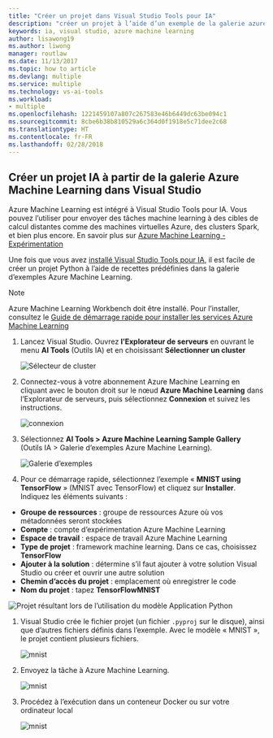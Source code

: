 ```yaml
---
title: "Créer un projet dans Visual Studio Tools pour IA"
description: "créer un projet à l’aide d’un exemple de la galerie azure machine learning"
keywords: ia, visual studio, azure machine learning
author: lisawong19
ms.author: liwong
manager: routlaw
ms.date: 11/13/2017
ms.topic: how to article
ms.devlang: multiple
ms.service: multiple
ms.technology: vs-ai-tools
ms.workload:
- multiple
ms.openlocfilehash: 1221459107a807c267583e46b6449dc63be094c1
ms.sourcegitcommit: 8cbe6b38b810529a6c364d0f1918e5c71dee2c68
ms.translationtype: HT
ms.contentlocale: fr-FR
ms.lasthandoff: 02/28/2018
---
```

## <a name="create-an-ai-project-from-the-azure-machine-learning-gallery-in-visual-studio"></a>Créer un projet IA à partir de la galerie Azure Machine Learning dans Visual Studio

Azure Machine Learning est intégré à Visual Studio Tools pour IA. Vous pouvez l’utiliser pour envoyer des tâches machine learning à des cibles de calcul distantes comme des machines virtuelles Azure, des clusters Spark, et bien plus encore. En savoir plus sur [Azure Machine Learning - Expérimentation](https://docs.microsoft.com/azure/machine-learning/preview/experimentation-service-configuration)

Une fois que vous avez [installé Visual Studio Tools pour IA](installation.md), il est facile de créer un projet Python à l’aide de recettes prédéfinies dans la galerie d’exemples Azure Machine Learning.

> [!NOTE]
> Azure Machine Learning Workbench doit être installé. Pour l’installer, consultez le [Guide de démarrage rapide pour installer les services Azure Machine Learning](https://docs.microsoft.com/azure/machine-learning/preview/quickstart-installation)

1. Lancez Visual Studio. Ouvrez **l’Explorateur de serveurs** en ouvrant le menu **AI Tools** (Outils IA) et en choisissant **Sélectionner un cluster**

    ![Sélecteur de cluster](media\create-project-gallery\select-cluster.png)

1. Connectez-vous à votre abonnement Azure Machine Learning en cliquant avec le bouton droit sur le nœud **Azure Machine Learning** dans l’Explorateur de serveurs, puis sélectionnez **Connexion** et suivez les instructions.

    ![connexion](media\create-project-gallery\azureml-login.png)

2. Sélectionnez **AI Tools > Azure Machine Learning Sample Gallery** (Outils IA > Galerie d’exemples Azure Machine Learning).

    ![Galerie d’exemples](media\create-project-gallery\gallery.png)

1. Pour ce démarrage rapide, sélectionnez l’exemple « **MNIST using TensorFlow** » (MNIST avec TensorFlow) et cliquez sur **Installer**. Indiquez les éléments suivants :

 - **Groupe de ressources** : groupe de ressources Azure où vos métadonnées seront stockées
 - **Compte** : compte d’expérimentation Azure Machine Learning
 - **Espace de travail** : espace de travail Azure Machine Learning
 - **Type de projet** : framework machine learning. Dans ce cas, choisissez **TensorFlow**
 - **Ajouter à la solution** : détermine s’il faut ajouter à votre solution Visual Studio ou créer et ouvrir une autre solution
 - **Chemin d’accès du projet** : emplacement où enregistrer le code
 - **Nom du projet** : tapez **TensorFlowMNIST**

![Projet résultant lors de l’utilisation du modèle Application Python](media/create-project-gallery/new-AzureSampleProject.png)

1. Visual Studio crée le fichier projet (un fichier `.pyproj` sur le disque), ainsi que d’autres fichiers définis dans l’exemple. Avec le modèle « MNIST », le projet contient plusieurs fichiers.

    ![mnist](media\create-project-gallery\azml-mnist.png)

1. Envoyez la tâche à Azure Machine Learning.

    ![mnist](media\create-project-gallery\submit-azml.png)

1. Procédez à l’exécution dans un conteneur Docker ou sur votre ordinateur local

    ![mnist](media\create-project-gallery\azml-local.png)